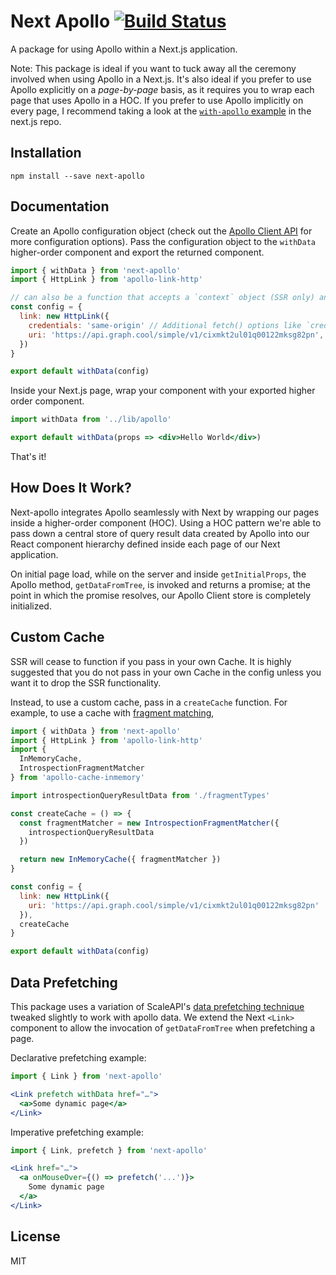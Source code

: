 # Next Apollo [![Build Status](https://travis-ci.org/adamsoffer/next-apollo.svg?branch=master)](https://travis-ci.org/adamsoffer/next-apollo)

A package for using Apollo within a Next.js application.

Note:
This package is ideal if you want to tuck away all the ceremony involved when using Apollo in a Next.js. It's also ideal if you prefer to use Apollo explicitly on a _page-by-page_ basis, as it requires you to wrap each page that uses Apollo in a HOC. If you prefer to use Apollo implicitly on every page, I recommend taking a look at the [`with-apollo` example](https://github.com/zeit/next.js/tree/canary/examples/with-apollo) in the next.js repo.

## Installation

```
npm install --save next-apollo
```

## Documentation

Create an Apollo configuration object (check out the [Apollo Client API](https://www.apollographql.com/docs/react/basics/setup.html#ApolloClient) for more configuration options). Pass the configuration object to the `withData` higher-order component and export the returned component.

```jsx
import { withData } from 'next-apollo'
import { HttpLink } from 'apollo-link-http'

// can also be a function that accepts a `context` object (SSR only) and returns a config
const config = {
  link: new HttpLink({
    credentials: 'same-origin' // Additional fetch() options like `credentials` or `headers`
    uri: 'https://api.graph.cool/simple/v1/cixmkt2ul01q00122mksg82pn', // Server URL
  })
}

export default withData(config)
```

Inside your Next.js page, wrap your component with your exported higher order component.

```jsx
import withData from '../lib/apollo'

export default withData(props => <div>Hello World</div>)
```

That's it!

## How Does It Work?

Next-apollo integrates Apollo seamlessly with Next by wrapping our pages inside a higher-order component (HOC). Using a HOC pattern we're able to pass down a central store of query result data created by Apollo into our React component hierarchy defined inside each page of our Next application.

On initial page load, while on the server and inside `getInitialProps`, the Apollo method, `getDataFromTree`, is invoked and returns a promise; at the point in which the promise resolves, our Apollo Client store is completely initialized.

## Custom Cache

SSR will cease to function if you pass in your own Cache.
It is highly suggested that you do not pass in your own Cache in
the config unless you want it to drop the SSR functionality.

Instead, to use a custom cache, pass in a `createCache` function.
For example, to use a cache with [fragment matching],

```jsx
import { withData } from 'next-apollo'
import { HttpLink } from 'apollo-link-http'
import {
  InMemoryCache,
  IntrospectionFragmentMatcher
} from 'apollo-cache-inmemory'

import introspectionQueryResultData from './fragmentTypes'

const createCache = () => {
  const fragmentMatcher = new IntrospectionFragmentMatcher({
    introspectionQueryResultData
  })

  return new InMemoryCache({ fragmentMatcher })
}

const config = {
  link: new HttpLink({
    uri: 'https://api.graph.cool/simple/v1/cixmkt2ul01q00122mksg82pn'
  }),
  createCache
}

export default withData(config)
```

[fragment matching]: https://www.apollographql.com/docs/react/recipes/fragment-matching.html

## Data Prefetching
This package uses a variation of ScaleAPI's [data prefetching technique](https://github.com/scaleapi/data-prefetch-link) tweaked slightly to work with apollo data. We extend the Next `<Link>` component to allow the invocation of `getDataFromTree` when prefetching a page. 

Declarative prefetching example:

```jsx
import { Link } from 'next-apollo'

<Link prefetch withData href="…">
  <a>Some dynamic page</a>
</Link>
```

Imperative prefetching example:
```jsx
import { Link, prefetch } from 'next-apollo'

<Link href="…">
  <a onMouseOver={() => prefetch('...')}>
    Some dynamic page
  </a>
</Link>
```

## License

MIT

